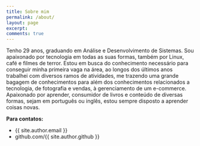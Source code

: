```yaml
---
title: Sobre mim
permalink: /about/
layout: page
excerpt: 
comments: true
---
```


Tenho 29 anos, graduando em Análise e Desenvolvimento de Sistemas. Sou apaixonado por tecnologia em   todas as suas formas, também por Linux, café e filmes de terror.
    Estou em busca do conhecimento necessário para conseguir minha primeira vaga na área, ao longos dos últimos anos trabalhei com diversos ramos de atividades, me trazendo uma grande bagagem de conhecimentos para além dos conhecimentos relacionados a tecnologia, de fotografia e vendas, à gerenciamento de um e-commerce.
    Apaixonado por aprender, consumidor de livros e conteúdo de diversas formas, sejam em português ou inglês, estou sempre disposto a aprender coisas novas.

**Para contatos:**

- {{ site.author.email }}
- github.com/{{ site.author.github }}
